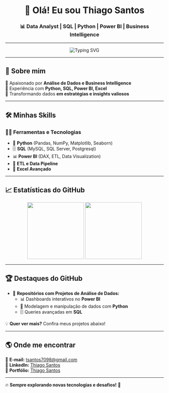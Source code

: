 <h1 align="center">👋 Olá! Eu sou Thiago Santos</h1>
<h3 align="center">📊 Data Analyst  | SQL | Python | Power BI | Business Intelligence</h3>

---

<div align="center">
  <img src="https://readme-typing-svg.herokuapp.com?font=Fira+Code&weight=500&size=20&duration=4000&pause=1000&color=34D3C2&width=500&lines=Explorando+dados+para+decis%C3%B5es+estrat%C3%A9gicas...;Criando+insights+com+Python%2C+SQL+e+BI...;Transformando+dados+em+ação...;Sempre+aprendendo+e+evoluindo...+%F0%9F%8E%80" alt="Typing SVG" />
</div>

---

## 📌 **Sobre mim**
🔹 Apaixonado por **Análise de Dados e Business Intelligence**  
🔹 Experiência com **Python, SQL, Power BI, Excel**  
🔹 Transformando dados **em estratégias e insights valiosos**  

---

## 🛠️ **Minhas Skills**  
### **👨‍💻 Ferramentas e Tecnologias**
- 🐍 **Python** (Pandas, NumPy, Matplotlib, Seaborn)  
- 🗄️ **SQL** (MySQL, SQL Server, Postgresql)  
- 📊 **Power BI** (DAX, ETL, Data Visualization)  
- 🔄 **ETL e Data Pipeline**  
- 📂 **Excel Avançado**

---

## 📈 **Estatísticas do GitHub**
<div align="center">
  <img height="180em" src="https://github-readme-stats.vercel.app/api?username=thiaguss&show_icons=true&theme=radical&count_private=true" />
  <img height="180em" src="https://github-readme-stats.vercel.app/api/top-langs/?username=thiaguss&layout=compact&langs_count=7&theme=radical"/>
</div>

---

## 🏆 **Destaques do GitHub**
- 🔹 **Repositórios com Projetos de Análise de Dados:**  
  - 📊 Dashboards interativos no **Power BI**  
  - 🐍 Modelagem e manipulação de dados com **Python**  
  - 🗄️ Queries avançadas em **SQL**  

💡 **Quer ver mais?** Confira meus projetos abaixo!  

---

## 🌎 **Onde me encontrar**
📩 **E-mail:** [tsantos7098@gmail.com](mailto:tsantos7098@gmail.com)  
📂 **LinkedIn:** [Thiago Santos](https://www.linkedin.com/in/thiagosantosilva/)  
💼 **Portfólio:** [Thiago Santos](https://github.com/)  

---

🔥 **Sempre explorando novas tecnologias e desafios!** 🚀  
